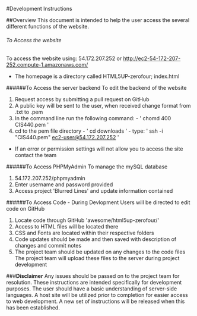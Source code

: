 #Development Instructions

##Overview
This document is intended to help the user access the several different functions of the website.

###### To Access the website
To access the website using: 54.172.207.252 or http://ec2-54-172-207-252.compute-1.amazonaws.com/
  - The homepage is a directory called HTML5UP-zerofour; index.html

######To Access the server backend
To edit the backend of the website
  1. Request access by submitting a pull request on GitHub
  2. A public key will be sent to the user, when received change format from .txt to .pem
  3. In the command line run the following command: 
    - ' chomd 400 CIS440.pem '
  4. cd to the pem file directory 
    - ' cd downloads '
    - type: ' ssh -i "CIS440.pem" ec2-user@54.172.207.252 '
  * If an error or permission settings will not allow you to access the site contact the team

######To Access PHPMyAdmin
To manage the mySQL database
  1. 54.172.207.252/phpmyadmin
  2. Enter username and password provided
  3. Access project 'Blurred Lines' and update information contained

######To Access Code - During Devlopment
Users will be directed to edit code on GitHub
  1. Locate code through GitHub 'awesome/html5up-zerofour/'
  2. Access to HTML files will be located there
  3. CSS and Fonts are located within their respective folders
  4. Code updates should be made and then saved with description of changes and commit notes
  5. The project team should be updated on any changes to the code files
The project team will upload these files to the server during project development

###**Disclaimer**
Any issues should be passed on to the project team for resolution. These instructions are intended specifically for development purposes. The user should have a basic understanding of server-side languages. A host site will be utilized prior to completion for easier access to web development. A new set of instructions will be released when this has been established. 
